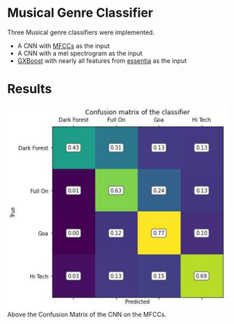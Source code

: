 # Musical Genre Classifier
Three Musical genre classifiers were implemented.
* A CNN with [MFCCs](https://en.wikipedia.org/wiki/Mel-frequency_cepstrum) as the input
* A CNN with a mel spectrogram as the input
* [GXBoost](https://xgboost.readthedocs.io/en/latest/) with nearly all features from [essentia](https://essentia.upf.edu/index.html) as the input

# Results

![alt text](https://github.com/DerBrecher/MusicalGenreClassification/blob/master/images/CM_MFCC.JPG?raw=true)
Above the Confusion Matrix of the CNN on the MFCCs. 